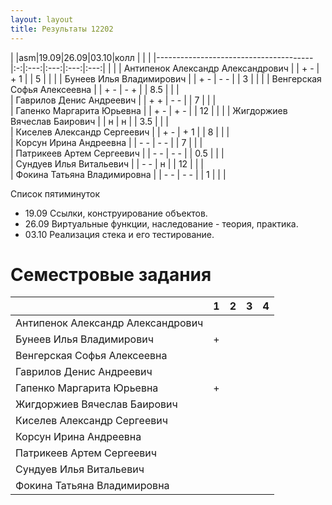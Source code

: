 ```yaml
---
layout: layout
title: Результаты 12202
---
```

|                                       |asm|19.09|26.09|03.10|колл |     |     |
|---------------------------------------|:-:|:---:|:---:|:---:|:---:|     |     |
| Антипенок Александр Александрович     |   | + - | + 1 |     |  5  |     |     | 
| Бунеев Илья Владимирович              |   | + - | - - |     |  3  |     |     | 
| Венгерская Софья Алексеевна           |   | + - | - + |     | 8.5 |     |     |  
| Гаврилов Денис Андреевич              |   | + + | - - |     |  7  |     |     |  
| Гапенко Маргарита Юрьевна             |   | + - | + - |     | 12  |     |     | 
| Жигдоржиев Вячеслав Баирович          |   |  н  |  н  |     | 3.5 |     |     |  
| Киселев Александр Сергеевич           |   | + - | + 1 |     |  8  |     |     |     
| Корсун Ирина Андреевна                |   | - - | - - |     |  7  |     |     |     
| Патрикеев Артем Сергеевич             |   | - - | - - |     | 0.5 |     |     |          
| Сундуев Илья Витальевич               |   | - - |  н  |     | 12  |     |     |            
| Фокина Татьяна Владимировна           |   | - - | - - |     |  1  |     |     |              

Список пятиминуток

  * 19.09 Ссылки, конструирование объектов.
  * 26.09 Виртуальные функции, наследование - теория, практика.
  * 03.10 Реализация стека и его тестирование.

Семестровые задания
===================
|                                  | 1 | 2 | 3 | 4 |
|----------------------------------|:-:|:-:|:-:|:-:|
|Антипенок Александр Александрович |   |   |   |   |
|Бунеев Илья Владимирович          | + |   |   |   |
|Венгерская Софья Алексеевна       |   |   |   |   |
|Гаврилов Денис Андреевич          |   |   |   |   |
|Гапенко Маргарита Юрьевна         | + |   |   |   |
|Жигдоржиев Вячеслав Баирович      |   |   |   |   |
|Киселев Александр Сергеевич       |   |   |   |   |
|Корсун Ирина Андреевна            |   |   |   |   |
|Патрикеев Артем Сергеевич         |   |   |   |   |
|Сундуев Илья Витальевич           |   |   |   |   |
|Фокина Татьяна Владимировна       |   |   |   |   |

